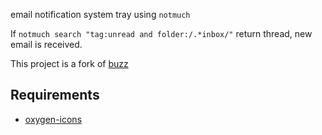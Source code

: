 email notification system tray using `notmuch`

If `notmuch search "tag:unread and folder:/.*inbox/"` return thread, new email is received.

This project is a fork of [buzz](https://github.com/jonhoo/buzz)

## Requirements
* [oxygen-icons](https://www.archlinux.org/packages/extra/any/oxygen-icons/)

